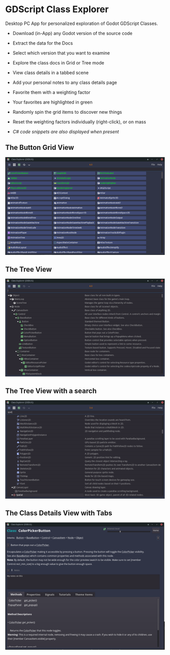 # GDScript Class Explorer

Desktop PC App for personalized exploration of Godot GDScript Classes.

* Download (in-App) any Godot version of the source code
* Extract the data for the Docs
* Select which version that you want to examine
* Explore the class docs in Grid or Tree mode
* View class details in a tabbed scene
* Add your personal notes to any class details page
* Favorite them with a weighting factor
* Your favorites are highlighted in green
* Randomly spin the grid items to discover new things
* Reset the weighting factors individually (right-click), or on mass

* *C# code snippets are also displayed when present*

## The Button Grid View

![Grid Buttons](screenshots/class-explorer-grid.png)

## The Tree View

![Tree view](screenshots/class-explorer-tree.png)

## The Tree View with a search

![Tree view after a search](screenshots/class-explorer-tree-sort.png)

## The Class Details View with Tabs

![Tree view](screenshots/class-explorer-details.png)

